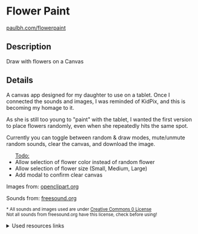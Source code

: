 <h1>Flower Paint</h1>

<a href="https://paulbh.com/flowerpaint" target="_blank">paulbh.com/flowerpaint</a>

<h2>Description</h2>
<p>Draw with flowers on a Canvas</p>

<h2>Details</h2>
<p>A canvas app designed for my daughter to use on a tablet. Once I connected the sounds and images, I was reminded of KidPix, and this is becoming my homage to it.</p>
<p>As she is still too young to "paint" with the tablet, I wanted the first version to place flowers randomly, even when she repeatedly hits the same spot.</p>

<p>Currently you can toggle between random & draw modes, mute/unmute random sounds, clear the canvas, and download the image.</p>

<ul>
<lh><u>Todo:</u></lh>
<li>Allow selection of flower color instead of random flower</li>
<li>Allow selection of flower size (Small, Medium, Large)</li>
<li>Add modal to confirm clear canvas</li>
</ul>

<p>Images from: <a href="https://openclipart.org/" target="_blank">openclipart.org</a></p>

<p>Sounds from: <a href="https://freesound.org/" target="_blank">freesound.org</a></p>

<p><sup>* All sounds and images used are under <a href="https://creativecommons.org/publicdomain/zero/1.0/" target="_blank">Creative Commons 0 License</a><br />Not all sounds from freesound.org have this license, check before using!</sup></p>

<details>
  <summary>Used resources links</summary>
  
  <pre>Images:<br /><br/>https://openclipart.org/detail/191422/purple-lily
https://openclipart.org/detail/194459/orange-flower
https://openclipart.org/detail/294851/sunflower
https://openclipart.org/detail/202513/raseone-rose-red-2
https://openclipart.org/detail/192977/pink-flower
https://openclipart.org/detail/167946/clover-ns
https://openclipart.org/detail/266284/blue-flower<br /><br />Sounds:<br />
pop<br />https://freesound.org/people/supersound23/sounds/372182/
cartoon pop<br />https://freesound.org/people/unfa/sounds/245646/
synth glide<br />https://freesound.org/people/nomiqbomi/sounds/578659/
hover<br />https://freesound.org/people/plasterbrain/sounds/237422/
crow<br />https://freesound.org/people/Jofae/sounds/361470/
retro laser<br />https://freesound.org/people/MATRIXXX_/sounds/414888/
sci-fi ui<br />https://freesound.org/people/Jofae/sounds/367997/</pre>

</details>
